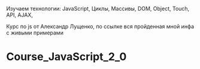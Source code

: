 Изучаем технологии:	JavaScript, Циклы, Массивы, DOM, Object, Touch, API, AJAX,

Курс по js от Александр Лущенко, по ссылке вся пройденная мной инфа с живыми примерами

# Course_JavaScript_2_0

